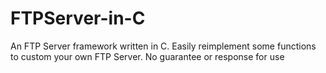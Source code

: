 # FTPServer-in-C
An FTP Server framework written in C. Easily reimplement some functions to custom your own FTP Server. No guarantee or response for use
